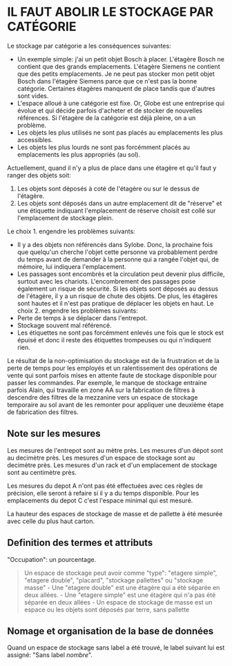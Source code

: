 # IL FAUT ABOLIR LE STOCKAGE PAR CATÉGORIE

Le stockage par catégorie a les conséquences suivantes:
- Un exemple simple: j'ai un petit objet Bosch à placer. L'étagère Bosch ne contient que des grands emplacements. L'étagère Siemens ne contient que des petits emplacements. Je ne peut pas stocker mon petit objet Bosch dans l'étagère Siemens parce que ce n'est pas la bonne catégorie. Certaines étagères manquent de place tandis que d'autres sont vides.
- L'espace alloué à une catégorie est fixe. Or, Globe est une entreprise qui évolue et qui décide parfois d'acheter et de stocker de nouvelles références. Si l'étagère de la catégorie est déjà pleine, on a un problème.
- Les objets les plus utilisés ne sont pas placés au emplacements les plus accessibles.
- Les objets les plus lourds ne sont pas forcémment placés au emplacements les plus appropriés (au sol).

Actuellement, quand il n'y a plus de place dans une étagère et qu'il faut y ranger des objets soit:
1. Les objets sont déposés à coté de l'étagère ou sur le dessus de l'étagère.
2. Les objets sont déposés dans un autre emplacement dit de "réserve" et une étiquette indiquant l'emplacement de réserve choisit est collé sur l'emplacement de stockage plein.

Le choix 1. engendre les problèmes suivants:
- Il y a des objets non référencés dans Sylobe. Donc, la prochaine fois que quelqu'un cherche l'objet cette personne va probablement perdre du temps avant de demander à la personne qui a rangée l'objet qui, de mémoire, lui indiquera l'emplacement.
- Les passages sont encombrés et la circulation peut devenir plus difficile, surtout avec les chariots. L'encombrement des passages pose également un risque de sécurité. Si les objets sont déposés au dessus de l'étagère, il y a un risque de chute des objets. De plus, les étagères sont hautes et il n'est pas pratique de déplacer les objets en haut.
Le choix 2. engendre les problèmes suivants:
- Perte de temps à se déplacer dans l'entrepot.
- Stockage souvent mal référencé.
- Les étiquettes ne sont pas forcémment enlevés une fois que le stock est épuisé et donc il reste des étiquettes trompeuses ou qui n'indiquent rien.

Le résultat de la non-optimisation du stockage est de la frustration et de la perte de temps pour les employés et un ralentissement des opérations de vente qui sont parfois mises en attente faute de stockage disponible pour passer les commandes.
Par exemple, le manque de stockage entraine parfois Alain, qui travaille en zone AA sur la fabrication de filtres à descendre des filtres de la mezzanine vers un espace de stockage temporaire au sol avant de les remonter pour appliquer une deuxième étape de fabrication des filtres.

## Note sur les mesures

Les mesures de l'entrepot sont au mètre près.
Les mesures d'un dépot sont au decimètre près.
Les mesures d'un espace de stockage sont au decimètre près.
Les mesures d'un rack et d'un emplacement de stockage sont au centimètre près.

Les mesures du depot A n'ont pas été effectuées avec ces règles de précision, elle seront à refaire si il y a du temps disponible.
Pour les emplacements du depot C c'est l'espace minimal qui est mesuré.

La hauteur des espaces de stockage de masse et de pallette à été mesurée avec celle du plus haut carton.

## Definition des termes et attributs

"Occupation": un pourcentage.

> Un espace de stockage peut avoir comme "type": "etagere simple", "etagere double", "placard", "stockage pallettes" ou "stockage masse"
    - Une "etagere double" est une étagère qui a été séparée en deux allées.
    - Une "etagere simple" est une étagère qui n'a pas été séparée en deux allées
    - Un espace de stockage de masse est un espace ou les objets sont déposés par terre, sans pallette

## Nomage et organisation de la base de données

Quand un espace de stockage sans label a été trouvé, le label suivant lui est assigné: "Sans label *nombre*".
